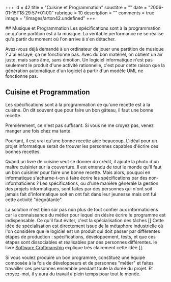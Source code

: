 +++
id = 42
title = "Cuisine et Programmation"
soustitre = ""
date = "2006-01-15T18:29:57+01:00"
rubrique = 10
description = ""
comments = true
image = "/images/arton42.undefined"
+++

<div class="chapo"></div>
## Musique et Programmation
Les spécifications sont à la programmation ce qu'une partition est à la musique. La véritable performance ne se réalise qu'à partir du moment où l'on arrive à s'en détacher.

Avez-vous déjà demandé à un ordinateur de jouer une partition de musique ? J'ai essayé, ça ne fonctionne pas. Avec du bon matériel, on obtient un air juste, mais sans âme, sans émotion. Un logiciel informatique n'est pas seulement le produit d'une activité rationnelle, c'est pour cette raison que la génération automatique d'un logiciel à partir d'un modèle UML ne fonctionne pas.

## Cuisine et Programmation
Les spécifications sont à la programmation ce qu'une recette est à la cuisine. On dit souvent que pour faire un bon gâteau, il faut une bonne recette. 

Premièrement, ce n'est pas suffisant. Si vous ne me croyez pas, venez manger une fois chez ma tante.

Pourtant, il est vrai qu'une bonne recette aide beaucoup. L'idéal pour un projet informatique serait de trouver les personnes capables d'écrire ces bonnes recettes. 

Quand un livre de cuisine veut se donner du crédit, il ajoute la photo d'un maître cuisinier sur la couverture. Il est entendu de tout le monde qu'il faut un bon cuisinier pour faire une bonne recette. 
Mais alors, pouquoi en informatique s'acharne-t-on à faire écrire les spécifications par des non-informaticiens ? Les spécifications, ou d'une manière générale la gestion des projets informatiques, sont faites par des personnes qui n'ont soit jamais fait d'informatique soit en ont fait dans leur jeunesse mais ont fui cette activité "dégoûtante".

La solution n'est bien sûr pas non plus de tout confier aux informaticiens car la connaissance du métier pour lequel on désire écrire le programme est indispensable. Ce qu'il faut éviter, c'est la spécialisation des tâches [[ Cette idée de spécialisation est directement issue de la métaphore industrielle où l'on considère que le logiciel est un produit qui doit passer par différentes étapes de production : spécifications, développement, tests, et que ces étapes sont dissociables et réalisables par des personnes différentes. le livre [Software Craftmanship](../article_1) explique très clairement cette idée.]].

Si vous voulez produire un bon programme, constituez une équipe composée à la fois de développeurs et de personnes "métier" et faites travailler ces personnes ensemble pendant toute la durée du projet. Et croyez-moi, il y aura du travail à plein temps pour tout le monde.